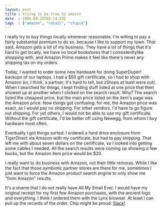 ```yaml
---
layout: post
title : trying to be true to amazon
date  : 2006-08-20T02:14:29Z
tags  : ["amazon", "retail", "stupid"]
---
```

I really try to buy things locally whenever reasonable.  I'm willing to pay a
fairly substantial premium to do so, because I like to support my town.  That
said, Amazon gets a lot of my business.  They have a lot of things that it's
hard to get locally, we have no local bookstores that I consistentlylike
shopping with, and Amazon Prime makes it feel like there's never any shipping
tax on my orders.

Today, I wanted to order some new hardware for doing SuperDuper! backups of our
laptops.  I had a $50 gift certificate, so I had to shop with Amazon (or, I
think, a partner; it's hard to tell, but zShops at least were out).  When I
searched for things, I kept finding stuff listed at one price that then showed
up at another when I clicked on the search result.  Why?  The search listed the
cheapest price, but the main price listed on the item's page was the Amazon
price.  Now things got confusing: for me, the Amazon price was exact, as I
would pay no shipping.  For other vendors, I'd have to go figure out shipping.
For yet others, I would not be able to use my gift certificate.  Without the
gift certificate, I'd be better off using Newegg, from whom I buy hardware most
often.

Eventually I got things sorted:  I ordered a hard drive enclosure from
TigerDirect via Amazon with my certificate, but had to pay shipping.  That left
me with about seven dollars on the certificate, so I looked into getting some
cables I needed.  All the search results were coming up showing a few bucks,
but the Amazon item price would be $20.

I really want to do business with Amazon, not their little remoras.  While I
like the fact that those symbiotic partner stores are there for me, sometimes I
just want to force the Amazon product search engine to only show me "from
Amazon" results.

It's a shame that I do not really have All My Email Ever.  I would have my
original receipt for my first few Amazon purchases, with the ancient logo and
everything.  I think I ordered them with the Lynx browser.  At least I can pull
up the records of the order.  Chip might be proud:
[Slack!](http://www.amazon.com/gp/product/0671638106)

